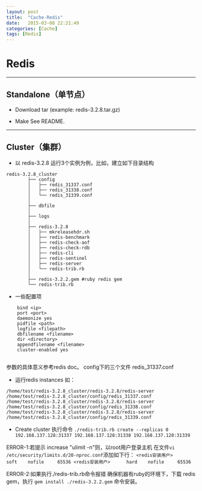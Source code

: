 ```yaml
---
layout: post
title:  "Cache-Redis"
date:   2015-03-08 22:21:49
categories: [Cache]
tags: [Redis]
---
```


# Redis

------------
## Standalone（单节点）


- Download tar (example: redis-3.2.8.tar.gz)

- Make
See README.


------------
## Cluster（集群）


- 以 redis-3.2.8 运行3个实例为例，比如，建立如下目录结构

```
redis-3.2.8_cluster
		├── config
		│   ├── redis_31337.conf
		│   ├── redis_31338.conf
		│   └── redis_31339.conf
		│
		├── dbfile
		│
		├── logs
		│
		├── redis-3.2.8
		│   ├── mkreleasehdr.sh
		│   ├── redis-benchmark
		│   ├── redis-check-aof
		│   ├── redis-check-rdb
		│   ├── redis-cli
		│   ├── redis-sentinel
		│   ├── redis-server
		│   └── redis-trib.rb
		│
		├── redis-3.2.2.gem #ruby redis gem
		└── redis-trib.rb
```


- 一些配置项

```
	bind <ip>
	port <port>
	daemonize yes
	pidfile <path>
	logfile <filepath>
	dbfilename <filename>
	dir <directory>
	appendfilename <filename>
	cluster-enabled yes
	
```

参数的具体意义参考redis doc。
config下的三个文件 redis_31337.conf


- 运行redis instances
如：

```
/home/test/redis-3.2.8_cluster/redis-3.2.8/redis-server /home/test/redis-3.2.8_cluster/config/redis_31337.conf
/home/test/redis-3.2.8_cluster/redis-3.2.8/redis-server /home/test/redis-3.2.8_cluster/config/redis_31338.conf
/home/test/redis-3.2.8_cluster/redis-3.2.8/redis-server /home/test/redis-3.2.8_cluster/config/redis_31339.conf
```


- Create cluster
	执行命令
``
./redis-trib.rb create --replicas 0 192.168.137.128:31337 192.168.137.128:31338 192.168.137.128:31339	
``




ERROR-1:若提示 increase "ulimit -n"则，以root用户登录主机
在文件``vi /etc/security/limits.d/20-nproc.conf``添加如下行：
``
<redis安装用户>      soft    nofile     65536
<redis安装用户>      hard    nofile     65536
``

ERROR-2:如果执行./redis-trib.rb命令报错
确保机器有ruby的环境下，下载 redis gem，执行 ``gem install ./redis-3.2.2.gem`` 命令安装。





